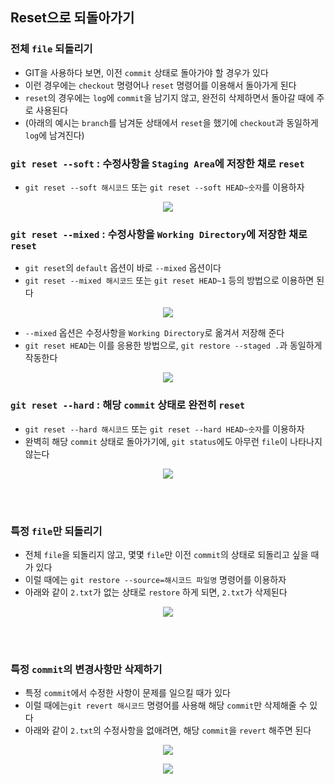 ## Reset으로 되돌아가기
### 전체 `file` 되돌리기
- GIT을 사용하다 보면, 이전 `commit` 상태로 돌아가야 할 경우가 있다
- 이런 경우에는 `checkout` 명령어나 `reset` 명령어를 이용해서 돌아가게 된다
- `reset`의 경우에는 `log`에 `commit`을 남기지 않고, 완전히 삭제하면서 돌아갈 때에 주로 사용된다
- (아래의 예시는 `branch`를 남겨둔 상태에서 `reset`을 했기에 `checkout`과 동일하게 `log`에 남겨진다)

### `git reset --soft` : 수정사항을 `Staging Area`에 저장한 채로 `reset`
- `git reset --soft 해시코드` 또는 `git reset --soft HEAD~숫자`를 이용하자
<p align = "center"><img src = "../imageFiles/073-git-reset-soft.jpg?raw=true"/></p>

### `git reset --mixed` : 수정사항을 `Working Directory`에 저장한 채로 `reset`
- `git reset`의 `default` 옵션이 바로 `--mixed` 옵션이다
- `git reset --mixed 해시코드` 또는 `git reset HEAD~1` 등의 방법으로 이용하면 된다
<p align = "center"><img src = "../imageFiles/074-git-reset-mixed.jpg?raw=true"/></p>

- `--mixed` 옵션은 수정사항을 `Working Directory`로 옮겨서 저장해 준다
- `git reset HEAD`는 이를 응용한 방법으로, `git restore --staged .`과 동일하게 작동한다
<p align = "center"><img src = "../imageFiles/075-git-reset-head.jpg?raw=true"/></p>

### `git reset --hard` : 해당 `commit` 상태로 완전히 `reset`
-  `git reset --hard 해시코드` 또는 `git reset --hard HEAD~숫자`를 이용하자
- 완벽히 해당 `commit` 상태로 돌아가기에, `git status`에도 아무런 `file`이 나타나지 않는다
<p align = "center"><img src = "../imageFiles/076-git-reset-hard.jpg?raw=true"/></p>

<br>
 <br>

### 특정 `file`만 되돌리기
- 전체 `file`을 되돌리지 않고, 몇몇 `file`만 이전 `commit`의 상태로 되돌리고 싶을 때가 있다
- 이럴 때에는 `git restore --source=해시코드 파일명` 명령어를 이용하자
- 아래와 같이 `2.txt`가 없는 상태로 `restore` 하게 되면, `2.txt`가 삭제된다
<p align = "center"><img src = "../imageFiles/077-git-restore-source.jpg?raw=true"/></p>

<br>
 <br>

### 특정 `commit`의 변경사항만 삭제하기
- 특정 `commit`에서 수정한 사항이 문제를 일으킬 때가 있다
- 이럴 때에는`git revert 해시코드` 명령어를 사용해 해당 `commit`만 삭제해줄 수 있다
- 아래와 같이 `2.txt`의 수정사항을 없애려면, 해당 `commit`을 `revert` 해주면 된다
<p align = "center"><img src = "../imageFiles/078-git-revert.jpg?raw=true"/></p>
<p align = "center"><img src = "../imageFiles/079-git-revert-result.jpg?raw=true"/></p>
